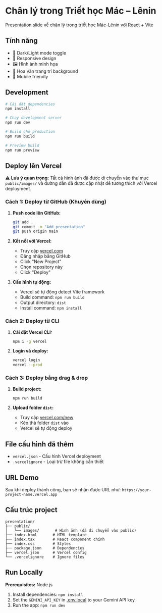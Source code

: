 # Chân lý trong Triết học Mác – Lênin

Presentation slide về chân lý trong triết học Mác-Lênin với React + Vite

## Tính năng

- 🌙 Dark/Light mode toggle
- 🎨 Responsive design
- 🖼️ Hình ảnh minh họa
- 🌸 Hoa văn trang trí background
- 📱 Mobile friendly

## Development

```bash
# Cài đặt dependencies
npm install

# Chạy development server
npm run dev

# Build cho production
npm run build

# Preview build
npm run preview
```

## Deploy lên Vercel

⚠️ **Lưu ý quan trọng:** Tất cả hình ảnh đã được di chuyển vào thư mục `public/images/` và đường dẫn đã được cập nhật để tương thích với Vercel deployment.

### Cách 1: Deploy từ GitHub (Khuyên dùng)

1. **Push code lên GitHub:**
   ```bash
   git add .
   git commit -m "Add presentation"
   git push origin main
   ```

2. **Kết nối với Vercel:**
   - Truy cập [vercel.com](https://vercel.com)
   - Đăng nhập bằng GitHub
   - Click "New Project"
   - Chọn repository này
   - Click "Deploy"

3. **Cấu hình tự động:**
   - Vercel sẽ tự động detect Vite framework
   - Build command: `npm run build`
   - Output directory: `dist`
   - Install command: `npm install`

### Cách 2: Deploy từ CLI

1. **Cài đặt Vercel CLI:**
   ```bash
   npm i -g vercel
   ```

2. **Login và deploy:**
   ```bash
   vercel login
   vercel --prod
   ```

### Cách 3: Deploy bằng drag & drop

1. **Build project:**
   ```bash
   npm run build
   ```

2. **Upload folder `dist`:**
   - Truy cập [vercel.com/new](https://vercel.com/new)
   - Kéo thả folder `dist` vào
   - Vercel sẽ tự động deploy

## File cấu hình đã thêm

- `vercel.json` - Cấu hình Vercel deployment
- `.vercelignore` - Loại trừ file không cần thiết

## URL Demo

Sau khi deploy thành công, bạn sẽ nhận được URL như:
`https://your-project-name.vercel.app`

## Cấu trúc project

```
presentation/
├── public/
│   └── images/       # Hình ảnh (đã di chuyển vào public)
├── index.html       # HTML template
├── index.tsx        # React component chính
├── index.css        # Styles
├── package.json     # Dependencies
├── vercel.json      # Vercel config
└── .vercelignore    # Ignore files
```

## Run Locally

**Prerequisites:**  Node.js


1. Install dependencies:
   `npm install`
2. Set the `GEMINI_API_KEY` in [.env.local](.env.local) to your Gemini API key
3. Run the app:
   `npm run dev`
